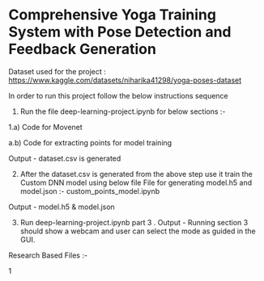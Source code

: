 # Comprehensive Yoga Training System with Pose Detection and Feedback Generation 

Dataset used for the project : https://www.kaggle.com/datasets/niharika41298/yoga-poses-dataset 

In order to run this project follow the below instructions sequence 

1. Run the file   deep-learning-project.ipynb  for below sections :- 

1.a) Code for Movenet

a.b) Code for extracting points for model training

Output - dataset.csv is generated

2. After the dataset.csv is generated from the above step use it train the Custom DNN model using below file 
 File for generating model.h5 and model.json :- custom_points_model.ipynb

Output - model.h5 & model.json

3. Run deep-learning-project.ipynb part 3
. 
Output - Running section 3 should show a webcam and user can select the mode as guided in the GUI. 

Research Based Files :- 

1
